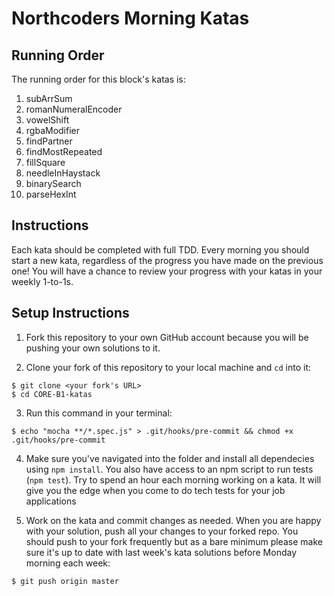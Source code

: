 # Northcoders Morning Katas

## Running Order

The running order for this block's katas is: 

1. subArrSum
2. romanNumeralEncoder
3. vowelShift
4. rgbaModifier
5. findPartner
6. findMostRepeated
7. fillSquare
8. needleInHaystack
9. binarySearch
10. parseHexInt


## Instructions

Each kata should be completed with full TDD. Every morning you should start a new kata, regardless of the progress you have made on the previous one! You will have a chance to review your progress with your katas in your weekly 1-to-1s. 

## Setup Instructions

1. Fork this repository to your own GitHub account because you will be pushing your own solutions to it.

2. Clone your fork of this repository to your local machine and `cd` into it:

  ```
  $ git clone <your fork's URL>
  $ cd CORE-B1-katas
  ```

3. Run this command in your terminal:

`$ echo "mocha **/*.spec.js" > .git/hooks/pre-commit && chmod +x .git/hooks/pre-commit`


4. Make sure you've navigated into the folder and install all dependecies using `npm install`. You also have access to an npm script to run tests (`npm test`). Try to spend an hour each morning working on a kata. It will give you the edge when you come to do tech tests for your job applications


5. Work on the kata and commit changes as needed. When you are happy with your solution, push all your changes to your forked repo. You should push to your fork frequently but as a bare minimum please make sure it's up to date with last week's kata solutions before Monday morning each week:

  ```
  $ git push origin master
  ```
  

